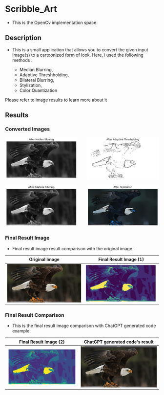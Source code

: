# Scribble_Art

- This is the OpenCv implementation space.

## Description

- This is a small application that allows you to convert the given input image(s)
  to a cartoonized form of look. Here, i used the following methods :

  - Median Blurring,
  - Adaptive Threshholding,
  - Bilateral Blurring,
  - Stylization,
  - Color Quantization

Please refer to image results to learn more about it

## Results

### Converted Images

<p align ="left"> <img width=47% src="result_images/after-median-blurring.png "/><img align = "right"width=47% src="result_images/after-adaptive-thresholding.png"/></p>
<p align ="left"> <img width=47% src="result_images/after-bilateral-filtering.png "/><img align = "right"width=47% src="result_images/after-stylization.png"/></p>

### Final Result Image

- Final result image result comparison with the original image.

|   Original Image    |          Final Result Image (1)           |
| :-----------------: | :---------------------------------------: |
| ![](Bald-Eagle.jpg) | ![](result_images/after-quantization.png) |

### Final Result Comparison

- This is the final result image comparison with ChatGPT generated code example:

|       Final Result Image (2)       |      ChatGPT generated code's result       |
| :--------------------------------: | :----------------------------------------: |
| ![](result_images/final-image.png) | ![](result_images/ChatGPT_code_result.png) |
